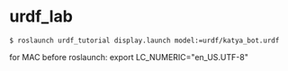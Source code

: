 # urdf_lab
	$ roslaunch urdf_tutorial display.launch model:=urdf/katya_bot.urdf

for MAC before roslaunch: 
	export LC_NUMERIC="en_US.UTF-8"







